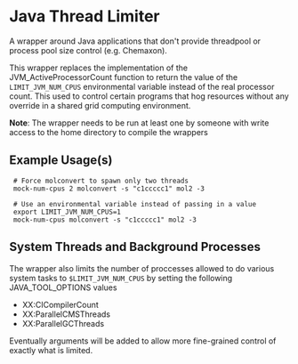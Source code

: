 Java Thread Limiter
==================

A wrapper around Java applications that don't provide threadpool or process pool size control (e.g. Chemaxon).

This wrapper replaces the implementation of the JVM_ActiveProcessorCount function to return the value
of the `LIMIT_JVM_NUM_CPUS` environmental variable instead of the real processor count. This used to control certain
programs that hog resources without any override in a shared grid computing environment.

**Note**: The wrapper needs to be run at least one by someone with write access to the home directory to compile the wrappers

Example Usage(s)
-------------
     # Force molconvert to spawn only two threads
     mock-num-cpus 2 molconvert -s "c1ccccc1" mol2 -3
     
     # Use an environmental variable instead of passing in a value
     export LIMIT_JVM_NUM_CPUS=1
     mock-num-cpus molconvert -s "c1ccccc1" mol2 -3
     

System Threads and Background Processes
--------------------------------------
The wrapper also limits the number of proccesses allowed to do various system tasks to `$LIMIT_JVM_NUM_CPUS` 
by setting the following JAVA_TOOL_OPTIONS values
 * XX:CICompilerCount
 * XX:ParallelCMSThreads
 * XX:ParallelGCThreads
 
Eventually arguments will be added to allow more fine-grained control of exactly what is limited.
